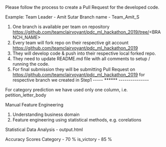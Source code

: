 Please follow the process to create a Pull Request for the developed code.

Example:
Team Leader - Amit Sutar
Branch name - Team_Amit_S

1. One branch is available per team on repository https://github.com/teamclairvoyant/pdc_ml_hackathon_2019/tree/<BRANCH_NAME>
2. Every team will fork repo on their respective git account https://github.com/teamclairvoyant/pdc_ml_hackathon_2019
3. They will develop code & push into their respective local forked repo.
4. They need to update README.md file with all comments to setup / running the code.
5. For final submission they will be submitting Pull Request on https://github.com/teamclairvoyant/pdc_ml_hackathon_2019 for respective branch we created in Step1
----- ****** ---------------

For category prediction we have used only one column, i.e. petition_letter_body

Manual Feature Engineering
1. Understanding business domain
2. Feature engineering using statistical methods, e.g. corelations

Statistical Data Analysis - output.html

Accuracy Scores
Category - 70 %
is_victory - 85 %
